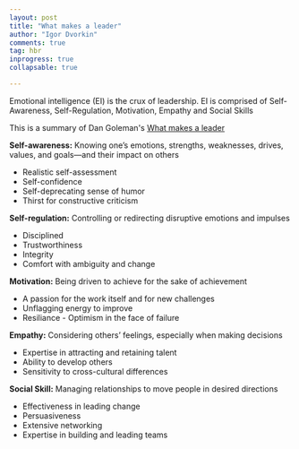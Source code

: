 ```yaml
--- 
layout: post
title: "What makes a leader"
author: "Igor Dvorkin"
comments: true
tag: hbr
inprogress: true
collapsable: true

---
```


Emotional intelligence (EI) is the crux of leadership. EI is comprised of Self-Awareness, Self-Regulation, Motivation, Empathy and Social Skills

This is a summary of Dan Goleman's [What makes a leader](https://hbr.org/2004/01/what-makes-a-leader)

__Self-awareness:__	Knowing one’s emotions, strengths, weaknesses, drives, values, and goals—and their impact on others	

* Realistic self-assessment
* Self-confidence
* Self-deprecating sense of humor
* Thirst for constructive criticism

__Self-regulation:__	Controlling or redirecting disruptive emotions and impulses	

* Disciplined
* Trustworthiness
* Integrity
* Comfort with ambiguity and change

__Motivation:__	Being driven to achieve for the sake of achievement	

* A passion for the work itself and for new challenges
* Unflagging energy to improve
* Resiliance - Optimism in the face of failure 

__Empathy:__	Considering others’ feelings, especially when making decisions	

* Expertise in attracting and retaining talent
* Ability to develop others
* Sensitivity to cross-cultural differences

__Social Skill:__	Managing relationships to move people in desired directions	

* Effectiveness in leading change
* Persuasiveness
* Extensive networking
* Expertise in building and leading teams
